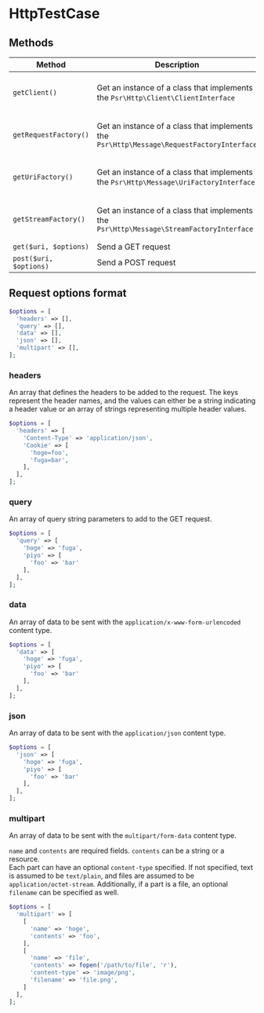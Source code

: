# HttpTestCase

## Methods

|Method|Description|Note|
|---|---|---|
|`getClient()`|Get an instance of a class that implements the `Psr\Http\Client\ClientInterface`|You need to implement it|
|`getRequestFactory()`|Get an instance of a class that implements the `Psr\Http\Message\RequestFactoryInterface`|You need to implement it|
|`getUriFactory()`|Get an instance of a class that implements the `Psr\Http\Message\UriFactoryInterface`|You need to implement it|
|`getStreamFactory()`|Get an instance of a class that implements the `Psr\Http\Message\StreamFactoryInterface`|You need to implement it|
|`get($uri, $options)`|Send a GET request||
|`post($uri, $options)`|Send a POST request||

## Request options format

```php
$options = [
  'headers' => [],
  'query' => [],
  'data' => [],
  'json' => [],
  'multipart' => [],
];
```

### headers

An array that defines the headers to be added to the request.
The keys represent the header names, and the values can either be a string indicating a header value or an array of strings representing multiple header values.

```php
$options = [
  'headers' => [
    'Content-Type' => 'application/json',
    'Cookie' => [
      'hoge=foo',
      'fuga=bar',
    ],
  ],
];
```

### query

An array of query string parameters to add to the GET request.

```php
$options = [
  'query' => [
    'hoge' => 'fuga',
    'piyo' => [
      'foo' => 'bar'
    ],
  ],
];
```

### data

An array of data to be sent with the `application/x-www-form-urlencoded` content type.

```php
$options = [
  'data' => [
    'hoge' => 'fuga',
    'piyo' => [
      'foo' => 'bar'
    ],
  ],
];
```

### json

An array of data to be sent with the `application/json` content type.

```php
$options = [
  'json' => [
    'hoge' => 'fuga',
    'piyo' => [
      'foo' => 'bar'
    ],
  ],
];
```

### multipart

An array of data to be sent with the `multipart/form-data` content type.

`name` and `contents` are required fields. `contents` can be a string or a resource.  
Each part can have an optional `content-type` specified. If not specified, text is assumed to be `text/plain`, and files are assumed to be `application/octet-stream`. Additionally, if a part is a file, an optional `filename` can be specified as well.

```php
$options = [
  'multipart' => [
    [
      'name' => 'hoge',
      'contents' => 'foo',
    ],
    [
      'name' => 'file',
      'contents' => fopen('/path/to/file', 'r'),
      'content-type' => 'image/png',
      'filename' => 'file.png',
    ]
  ],
];
```